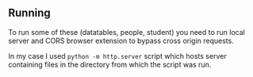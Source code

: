## Running
To run some of these (datatables, people, student) you need to run local server and CORS browser extension to bypass cross origin requests.

In my case I used `python -m http.server` script which hosts server containing files in the directory from which the script was run.